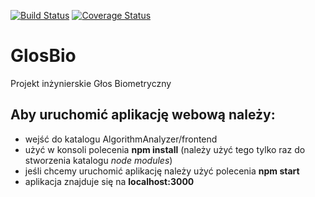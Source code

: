 ﻿[![Build Status](https://travis-ci.com/MikolajBalcerek/GlosBio.svg?branch=master)](https://travis-ci.com/MikolajBalcerek/GlosBio) [![Coverage Status](https://coveralls.io/repos/github/MikolajBalcerek/GlosBio/badge.svg?branch=master)](https://coveralls.io/github/MikolajBalcerek/GlosBio?branch=master)
# GlosBio
Projekt inżynierskie Głos Biometryczny

## Aby uruchomić aplikację webową należy:
 - wejść do katalogu AlgorithmAnalyzer/frontend
 - użyć w konsoli polecenia **npm install** (należy użyć tego tylko raz do stworzenia katalogu *node modules*)
 - jeśli chcemy uruchomić aplikację należy użyć polecenia **npm start**
 - aplikacja znajduje się na **localhost:3000**
